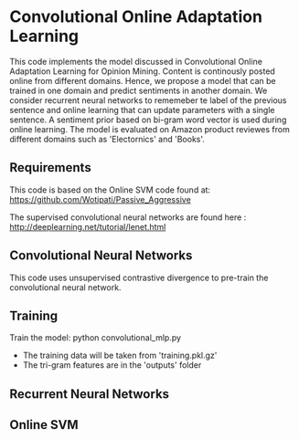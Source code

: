 Convolutional Online Adaptation Learning
===
This code implements the model discussed in Convolutional Online Adaptation Learning for Opinion Mining. Content is continously posted online from different domains. Hence, we propose a model that can be trained in one domain and predict sentiments in another domain. We consider recurrent neural networks to rememeber te label of the previous sentence and online learning that can update parameters with a single sentence. A sentiment prior based on bi-gram word vector is used during online learning. The model is evaluated on Amazon product reviewes from different domains such as 'Electornics' and 'Books'.



Requirements
---
This code is based on the Online SVM code found at:
https://github.com/Wotipati/Passive_Aggressive

The supervised convolutional neural networks are found here :
http://deeplearning.net/tutorial/lenet.html

Convolutional Neural Networks 
---
This code uses unsupervised contrastive divergence to pre-train the convolutional neural network. 

Training
---
Train the model:
python convolutional_mlp.py

 - The training data will be taken from 'training.pkl.gz'
 - The tri-gram features are in the 'outputs' folder

Recurrent Neural Networks
---

Online SVM
---

